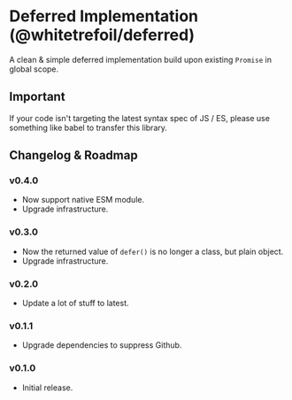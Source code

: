 Deferred Implementation (@whitetrefoil/deferred)
==================================================

A clean & simple deferred implementation build upon existing `Promise` in global scope.

Important
---------

If your code isn't targeting the latest syntax spec of JS / ES,
please use something like babel to transfer this library.

Changelog & Roadmap
-------------------

### v0.4.0

* Now support native ESM module.
* Upgrade infrastructure.

### v0.3.0

* Now the returned value of `defer()` is no longer a class, but plain object.
* Upgrade infrastructure.

### v0.2.0

* Update a lot of stuff to latest.

### v0.1.1

* Upgrade dependencies to suppress Github.

### v0.1.0

* Initial release.
